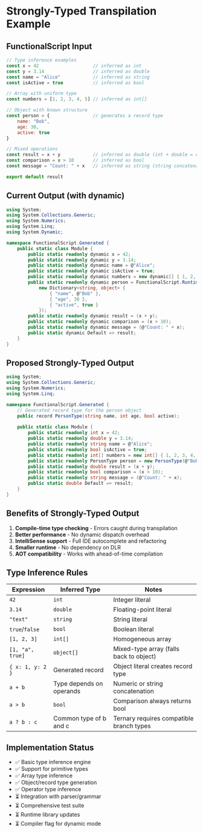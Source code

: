 # Strongly-Typed Transpilation Example

## FunctionalScript Input
```javascript
// Type inference examples
const x = 42                    // inferred as int
const y = 3.14                  // inferred as double  
const name = "Alice"            // inferred as string
const isActive = true           // inferred as bool

// Array with uniform type
const numbers = [1, 2, 3, 4, 5] // inferred as int[]

// Object with known structure
const person = {                // generates a record type
    name: "Bob",
    age: 30,
    active: true
}

// Mixed operations
const result = x + y            // inferred as double (int + double = double)
const comparison = x > 10       // inferred as bool
const message = "Count: " + x   // inferred as string (string concatenation)

export default result
```

## Current Output (with dynamic)
```csharp
using System;
using System.Collections.Generic;
using System.Numerics;
using System.Linq;
using System.Dynamic;

namespace FunctionalScript.Generated {
    public static class Module {
        public static readonly dynamic x = 42;
        public static readonly dynamic y = 3.14;
        public static readonly dynamic name = @"Alice";
        public static readonly dynamic isActive = true;
        public static readonly dynamic numbers = new dynamic[] { 1, 2, 3, 4, 5 };
        public static readonly dynamic person = FunctionalScript.Runtime.CreateObject(
            new Dictionary<string, object> { 
                { "name", @"Bob" }, 
                { "age", 30 }, 
                { "active", true } 
            });
        public static readonly dynamic result = (x + y);
        public static readonly dynamic comparison = (x > 10);
        public static readonly dynamic message = (@"Count: " + x);
        public static dynamic Default => result;
    }
}
```

## Proposed Strongly-Typed Output
```csharp
using System;
using System.Collections.Generic;
using System.Numerics;
using System.Linq;

namespace FunctionalScript.Generated {
    // Generated record type for the person object
    public record PersonType(string name, int age, bool active);
    
    public static class Module {
        public static readonly int x = 42;
        public static readonly double y = 3.14;
        public static readonly string name = @"Alice";
        public static readonly bool isActive = true;
        public static readonly int[] numbers = new int[] { 1, 2, 3, 4, 5 };
        public static readonly PersonType person = new PersonType(@"Bob", 30, true);
        public static readonly double result = (x + y);
        public static readonly bool comparison = (x > 10);
        public static readonly string message = (@"Count: " + x);
        public static double Default => result;
    }
}
```

## Benefits of Strongly-Typed Output

1. **Compile-time type checking** - Errors caught during transpilation
2. **Better performance** - No dynamic dispatch overhead
3. **IntelliSense support** - Full IDE autocomplete and refactoring
4. **Smaller runtime** - No dependency on DLR
5. **AOT compatibility** - Works with ahead-of-time compilation

## Type Inference Rules

| Expression | Inferred Type | Notes |
|------------|--------------|-------|
| `42` | `int` | Integer literal |
| `3.14` | `double` | Floating-point literal |
| `"text"` | `string` | String literal |
| `true`/`false` | `bool` | Boolean literal |
| `[1, 2, 3]` | `int[]` | Homogeneous array |
| `[1, "a", true]` | `object[]` | Mixed-type array (falls back to object) |
| `{ x: 1, y: 2 }` | Generated record | Object literal creates record type |
| `a + b` | Type depends on operands | Numeric or string concatenation |
| `a > b` | `bool` | Comparison always returns bool |
| `a ? b : c` | Common type of b and c | Ternary requires compatible branch types |

## Implementation Status

- ✅ Basic type inference engine
- ✅ Support for primitive types
- ✅ Array type inference
- ✅ Object/record type generation
- ✅ Operator type inference
- ⏳ Integration with parser/grammar
- ⏳ Comprehensive test suite
- ⏳ Runtime library updates
- ⏳ Compiler flag for dynamic mode